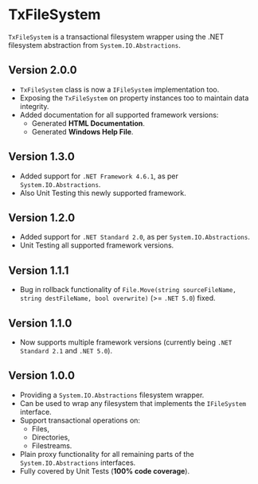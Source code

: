 TxFileSystem
=================
`TxFileSystem` is a transactional filesystem wrapper using the .NET filesystem abstraction from `System.IO.Abstractions`.

Version 2.0.0
-----------------

* `TxFileSystem` class is now a `IFileSystem` implementation too.
* Exposing the `TxFileSystem` on property instances too to maintain data integrity.
* Added documentation for all supported framework versions:
  * Generated **HTML Documentation**.
  * Generated **Windows Help File**.

Version 1.3.0
-----------------

*  Added support for `.NET Framework 4.6.1`, as per `System.IO.Abstractions`.
*  Also Unit Testing this newly supported framework.

Version 1.2.0
-----------------

*  Added support for `.NET Standard 2.0`, as per `System.IO.Abstractions`.
*  Unit Testing all supported framework versions.

Version 1.1.1
-----------------

*  Bug in rollback functionality of `File.Move(string sourceFileName, string destFileName, bool overwrite)` (>= `.NET 5.0`) fixed.

Version 1.1.0
-----------------

*  Now supports multiple framework versions (currently being `.NET Standard 2.1` and `.NET 5.0`).

Version 1.0.0
-----------------

*  Providing a `System.IO.Abstractions` filesystem wrapper.
*  Can be used to wrap any filesystem that implements the `IFileSystem` interface.
*  Support transactional operations on:
   *   Files,
   *   Directories,
   *   Filestreams.
*  Plain proxy functionality for all remaining parts of the `System.IO.Abstractions` interfaces.
*  Fully covered by Unit Tests (**100% code coverage**).
